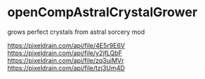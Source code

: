 # openCompAstralCrystalGrower
grows perfect crystals from astral sorcery mod

https://pixeldrain.com/api/file/4E5r9E6V
https://pixeldrain.com/api/file/y2jfLQbF
https://pixeldrain.com/api/file/zq3uiMVr
https://pixeldrain.com/api/file/tzj3Um4D


